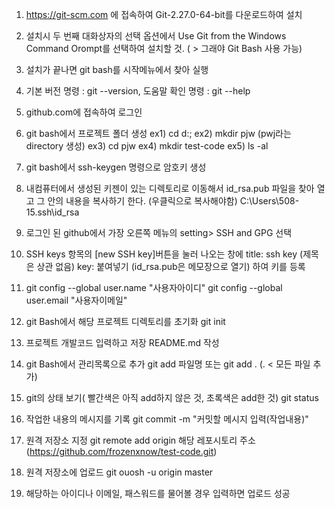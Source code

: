 1. https://git-scm.com 에 접속하여 Git-2.27.0-64-bit를 다운로드하여 설치

2. 설치시 두 번째 대화상자의 선택 옵션에서 Use Git from the Windows Command Orompt를 선택하여 설치할 것. ( > 그래야 Git Bash 사용 가능)

3. 설치가 끝나면 git bash를 시작메뉴에서 찾아 실행

4. 기본 버전 명령 : git --version, 도움말 확인 명령 : git --help

5. github.com에 접속하여 로그인

6. git bash에서 프로젝트 폴더 생성
   ex1) cd d:\; 
   ex2) mkdir pjw (pwj라는 directory 생성)
   ex3) cd pjw
   ex4) mkdir test-code 
   ex5) ls -al 

7. git bash에서 ssh-keygen 명령으로 암호키 생성

8. 내컴퓨터에서 생성된 키젠이 있는 디렉토리로 이동해서 id_rsa.pub 파일을 찾아 열고 그 안의 내용을 복사하기 한다. (우클릭으로 복사해야함)
C:\Users\508-15\.ssh\id_rsa

9. 로그인 된 github에서 가장 오른쪽 메뉴의 setting> SSH and GPG 선택

10. SSH keys 항목의 [new SSH key]버튼을 눌러 나오는 창에
    title: ssh key (제목은 상관 없음)
    key: 붙여넣기 (id_rsa.pub은 메모장으로 열기)
    하여 키를 등록

11. git config --global user.name "사용자아이디"
    git config --global user.email "사용자이메일"

12. git Bash에서 해당 프로젝트 디렉토리를 초기화
    git init 

13. 프로젝트 개발코드 입력하고 저장
    README.md 작성

14. git Bash에서 관리목록으로 추가 
    git add 파일명 또는 git add . (. < 모든 파일 추가)

15. git의 상태 보기( 빨간색은 아직 add하지 않은 것, 초록색은 add한 것)
    git status

16. 작업한 내용의 메시지를 기록 
    git commit -m "커밋할 메시지 입력(작업내용)"

17. 원격 저장소 지정
    git remote add origin 해당 레포시토리 주소
    (https://github.com/frozenxnow/test-code.git)

18. 원격 저장소에 업로드
    git ouosh -u origin master

19. 해당하는 아이디나 이메일, 패스워드를 물어볼 경우 입력하면 업로드 성공

